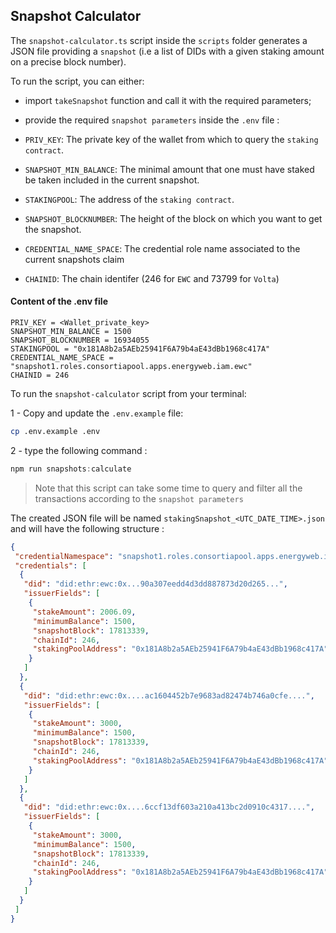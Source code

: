 ## Snapshot Calculator

The `snapshot-calculator.ts` script inside the `scripts` folder generates a JSON file providing a `snapshot` (i.e a list of DIDs with a given staking amount on a precise block number).

To run the script, you can either:
- import `takeSnapshot` function and call it with the required parameters;
- provide the required `snapshot parameters` inside the `.env` file :

- `PRIV_KEY`: The private key of the wallet from which to query the `staking contract`.

- `SNAPSHOT_MIN_BALANCE`: The minimal amount that one must have staked be taken included in the current snapshot.
- `STAKINGPOOL`: The address of the `staking contract`.
- `SNAPSHOT_BLOCKNUMBER`: The height of the block on which you want to get the snapshot.
- `CREDENTIAL_NAME_SPACE`: The credential role name associated to the current snapshots claim
- `CHAINID`: The chain identifer (246 for `EWC` and 73799 for `Volta`)

#### Content of the .env file
```
PRIV_KEY = <Wallet_private_key>
SNAPSHOT_MIN_BALANCE = 1500
SNAPSHOT_BLOCKNUMBER = 16934055
STAKINGPOOL = "0x181A8b2a5AEb25941F6A79b4aE43dBb1968c417A"
CREDENTIAL_NAME_SPACE = "snapshot1.roles.consortiapool.apps.energyweb.iam.ewc"
CHAINID = 246
```

To run the `snapshot-calculator` script from your terminal:

 1 - Copy and update the `.env.example` file:

```bash
cp .env.example .env
```

 2 -  type the following command :

```javascript
npm run snapshots:calculate
```
> Note that this script can take some time to query and filter all the transactions according to the `snapshot parameters`

The created JSON file will be named `stakingSnapshot_<UTC_DATE_TIME>.json` and will have the following structure :

```json
{
 "credentialNamespace": "snapshot1.roles.consortiapool.apps.energyweb.iam.ewc",
 "credentials": [
  {
   "did": "did:ethr:ewc:0x...90a307eedd4d3dd887873d20d265...",
   "issuerFields": [
    {
     "stakeAmount": 2006.09,
     "minimumBalance": 1500,
     "snapshotBlock": 17813339,
     "chainId": 246,
     "stakingPoolAddress": "0x181A8b2a5AEb25941F6A79b4aE43dBb1968c417A",
    }
   ]
  },
  {
   "did": "did:ethr:ewc:0x....ac1604452b7e9683ad82474b746a0cfe....",
   "issuerFields": [
    {
     "stakeAmount": 3000,
     "minimumBalance": 1500,
     "snapshotBlock": 17813339,
     "chainId": 246,
     "stakingPoolAddress": "0x181A8b2a5AEb25941F6A79b4aE43dBb1968c417A",
    }
   ]
  },
  {
   "did": "did:ethr:ewc:0x....6ccf13df603a210a413bc2d0910c4317....",
   "issuerFields": [
    {
     "stakeAmount": 3000,
     "minimumBalance": 1500,
     "snapshotBlock": 17813339,
     "chainId": 246,
     "stakingPoolAddress": "0x181A8b2a5AEb25941F6A79b4aE43dBb1968c417A",
    }
   ]
  }
 ]
}
```